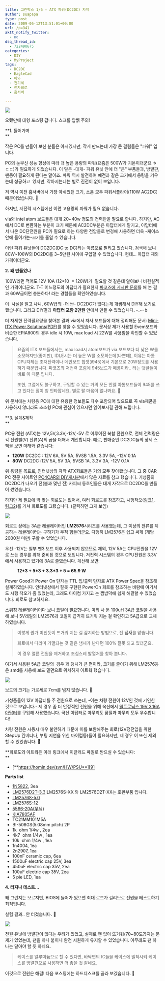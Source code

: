 ```yaml
---
title: 그린박스 1/6 – ATX 파워(DC2DC) 자작
author: suapapa
type: post
date: 2009-06-12T13:51:01+00:00
url: /p=341
aktt_notify_twitter:
  - no
dsq_thread_id:
  - 722490675
categories:
  - DIY
  - MyProject
tags:
  - DC2DC
  - EagleCad
  - 아놔
  - 전기세
  - 전자회로
  - 홈서버

---
```

![](https://asset.homin.dev/blog/image/mini_ATX_PSU_r2.webp)

오랬만에 대형 포스팅 갑니다. 스크롤 압쀍 주의!



**1. 들어가며  
** 

작은 PC를 만들어 보신 분들은 아시겠지만, 작게 만드는데 가장 큰 걸림돌은 "파워" 입니다.

PC의 눈부신 성능 향상에 따라 더 높은 용량의 파워(요즘은 500W가 기본이더군요 ㅎㄷㄷ)가 필요하게 되었습니다. 이 말은 -대개- 파워 유닛 안에 더 "큰" 부품들과, 방열판, 팬등이 필요하게 된다는 말이죠. 파워 역시 발전하여 예전과 같은 크기에서 용량을 키우는데 성공하고  있지만, 작아지는데는 별로 진전이 없어 보입니다.

저 역시 이전 홈서버에서 가장 아쉬웠던 크기, 소음 모두 파워서플라이(110W AC2DC) 때문이었습니다. 🙁

하지만, 저전력 시스템에선 이런 고용량의 파워가 필요 없습니다.

via와 intel atom 보드들은 대개 20~40w 정도의 전력만을 필요로 합니다. 하지만, AC에서 DC로 변환하는 부분이 크기 때문에 AC2DC부분은 아답터에게 맡기고, 아답터에서 나온 DC단전원을 PC가 필요로 하는 다양한 전압들로 변경해 사용하면 더욱 -케이스 안에 들어가는-크기를 줄일 수 있습니다.

이런 파워 유닛들이 DC2DC(DC to DC)라는 이름으로 팔리고 있습니다. 검색해 보니 80W~100W의 DC2DC를 3~5만원 사이에 구입할 수 있었습니다. 헌데&#8230; 아답터 제외 가격이더군요.

**2. 왜 만들었나** 

100W라면 적어도 12V 10A (12*10  = 120W)가  필요할 것 같은데 알아보니 비현실적인 가격이더군요. T-T 어느정도의 아답터가 필요한지 [파코즈에 게시판 문의][1]를 해 본 결과 60W급이면 충분하다! 라는 경험들을 확인하였습니다.

이  사실을 알고 나니, 60W급의 -더 싼- DC2DC가 없다는게 괘씸해서 DIY해 보기로 했습니다. 그리고 DIY결과 **아답터 포함 2만원** 안에서 만들 수 있었습니다. -_-=b

더 자세한 전력필요량을 찾아본 결과 via에서 자사 보드들에 대해 정리해둔 문서: [Mini-ITX Power Solutions(PDF)][2]를 찾을 수 있었습니다. 문서상 제가 사용할 Evem보드와 비슷한 EPIA800의 경우 idle 시 10W, max load 시 22W를 사용함을 확인할 수 있었습니다.

> 요즘의 ITX 보드들에서는, max load시 atom보드가 via 보드보다 더 낮은 W를 소모하지만(좋지만), IDLE시는 더 높은 W를 소모하는데(나쁜데), 이유는 아톰 CPU자체는 초저전력이나 메인보드 칩셋(i945)에서 기본으로 20W정도를 사용하기 때문입니다. 파코즈의 저전력 포럼에 945보드가 메롱이라.. 라는 댓글들이 바로 이 때문 입니다.
> 
> 또한, 그럼에도 불구하고, 구입할 수 있는 거의 모든 인텔 아톰보드들이 945를 쓰고 있다는 점이 참 안타깝네요. 별로 팔 마음이 없나봐요. 🙁

위 문서에는 차량용 PC에 대한 유용한 정보들도 다수 포함되어 있으므로 꼭 via제품을 사용하지 않더라도 초소형 PC에 관심이 있으시면 읽어보시길 권해 드립니다.

**3. 설계&제작  
** 

PC용 전원 (ATX)는 12V,5V,3.3V,-12V,-5V 로 이루어진 복합 전원으로, 전체 전력량은 각 전원별(V) 전류(A)의 곱을 더해서 계산합니다. 예로, 판매중인 DC2DC들의 상세 스펙을 보면 아래와 같습니다:

  * **120W** DC2DC : 12V 6A, 5V 5A, 5VSB 1.5A, 3.3V 5A, -12V 0.1A
  * **80W** DC2DC :12V 5A, 5V 3A, 5VSB 1A, 3.3V 3A, -12V 0.1A

위 용량을 목표로, 인터넷상의 자작 ATX회로들은 거의 모두 찾아봤습니다. 그 중 CAR PC 전문 사이트인 [PC4CAR의 DIY게시판][3]에서 많은 자료를 참고 했습니다. 기성품의 DC2DC가 나오기 전(불과 몇년 전) 카피씨 동호인들은 대개 자작으로 DC2DC를 만들어 썼었습니다.

하지만 제 필요에 딱 맞는 회로도는 없어서, 여러 회로도를 참조하고, 시행착오([링크1][4], [링크2][5])를 거쳐 회로도를 그렸습니다. (클릭하면 크게 보임)

[![](https://asset.homin.dev/blog/image/mini_ATX_PSU_sch.webp)][6]

회로도 상에는 3A급 레귤레이터인 **LM2576**시리즈를 사용했는데, 그 이상의 전류를 제공하는 레귤레이터는 구하기가 무척 힘들더군요. 다행히 LM2576은 쉽고 싸게 (개당 2000원 미만) 구할 수 있었습니다.

우선 -12V는 일부 펜3 보드 이후 사용되지 않으므로 제외, 12V 5A는 CPU전원을 12V로 쓰는 경우를 위해 준비된 것으로 보입니다. 저전력 시스템의 경우 CPU전원은 3.3V에서 사용하고 있기에 3A로 줄였습니다. 계산해 보면:

<p style="margin-left: 40px;">
  <strong>12*3 + 5*3 + 3.3*3 + 5 = 65.9 W</strong>
</p>

Power Good과 Power On 단자는 TTL 입/출력 단자로 ATX Power Spec을 참조해 설계하였습니다. 인터넷상에서 잘못 구현된 PowerOn 회로를 참조하는 바람에 여기서도 시행 착오가 좀 있었는데, 그래도 마이컴 가지고 논 짬밥덕에 쉽게 해결할 수 있었습니다. 회로도 참고하세요.

스위칭 레귤레이터이다 보니 코일이 필요합니다. 미리 사 둔 100uH 3A급 코일을 사용해 보니 5V레일의 LM2576과 코일이 급격히 뜨거워 지는 걸 확인하고 5A급으로 교체하였습니다.

> 이렇게 뭔가 미친듯이 뜨거워 지는 걸 감지하는 방법으로, 전 **냄새**를 맡습니다.
> 
> 회로에서 다리미 가열되는 것 같은 냄새가 난다면 100% 잘못 되고 있더군요.
> 
> 이 경우 얼른 전원을 제거하고 조심스레 발열처를 찾아 봅니다.

여기서 사용된 5A급 코일의  경우 꽤 덩치가 큰 편이라, 크기를 줄이기 위해 LM2576등은 smd를 사용해 보드 밑면으로 위치하게 아트웍 했습니다.

[![](https://asset.homin.dev/blog/image/mini_ATX_PSU_brd.webp)][7]

보드의 크기는 가로세로 7cm를 넘지 않습니다. 🙂

기성품들이 12V 아답터를 주 전원으로 쓰는데, -이는 차량 전원이 12V인 것에 기인한 것으로 보입니다.- 제 경우 좀 더 안정적인 전원을 위해 옥션에서 [웰트로닉스 19V 3.16A 아답터][8]를 구입해 사용했습니다. 국산 아답터로 마무리도 품질과 마무리 모두 우수합니다!

차량 전원은 시동시 매우 불안하기 때문에 이를 보완해주는 회로(12V정전압을 위한 StepUp 컨버터나, 부팅 지연을 위한 마이컴등)들이 필요하지만, 제 경우 이 또한 제외할 수 있었습니다. 🙂

**회로도와 아트웍은 아래 링크에서 이글캐드 파일로 받으실 수 있습니다:  
** 

  * [**https://homin.dev/svn/HW/PSU**][9]

**Parts list**

  * [1N5822](http://www.devicemart.co.kr/mart7/mall.php?cat=034005000&#038;query=view&#038;no=363), 3ea
  * [LM2576D2T-3.3](http://www.devicemart.co.kr/mart7/mall.php?cat=001014003&#038;query=view&#038;no=14148) LM2576S-XX 와 LM2576D2T-XX는 호환부품 입니다.
  * [LM2576S-5.0](http://www.devicemart.co.kr/mart7/mall.php?cat=001014003&#038;query=view&#038;no=10960)
  * [LM2576S-12](http://www.devicemart.co.kr/mart7/mall.php?cat=001014003&#038;query=view&#038;no=22475)
  * [5566-20A(무색)](http://www.devicemart.co.kr/mart7/mall.php?cat=013002015&#038;query=view&#038;no=1830)
  * [KIA7805AF](http://www.devicemart.co.kr/mart7/mall.php?cat=001014001&#038;query=view&#038;no=9740)
  * TC21MM101M5A
  * BI-508GS(5.08mm pitch) 2P
  * 1k  ohm 1/4w , 2ea
  * 4k7  ohm 1/4w , 1ea
  * 10k  ohm 1/4w , 1ea
  * 1n4004, 1ea
  * 2n2907, 1ea
  * 100nF ceramic cap, 6ea
  * 1500uF electric cap 25V, 3ea
  * 450uF electric cap 35V, 2ea
  * 100uF electric cap 35V, 2ea
  * 5 pie LED, 1ea

**4. 터지나 테스트&#8230;**

왜 그런지는 모르지만, BIOS에 들어가 있으면 최대 로드가 걸리므로 전원을 테스트하기 최적입니다.

실험 결과.. 안 터졌습니다. 🙂

![](https://asset.homin.dev/blog/image/mini_ATX_PSU_smoke_test.webp)

전원 유닛에 방열판이 없다는 우려가 있었고, 실제로 팬 없이 뜨거워(70~80도?)지는 문제가 있었는데, 팬을 하나 붙이니 완전 시원하게 유지할 수 있었습니다. 아무래도 팬 하나는 달아야 할 듯 하네요.

> 케이스를 알루미늄으로 할 수 있다면, 바닥면의 IC들을 케이스에 밀착시켜 케이스를 방열판으로 사용하면 더 좋을 것 같네요.

이것으로 전원은 해결! 다음 포스팅에는 하드디스크를 골라 보겠습니다. 🙂

 [1]: http://www.parkoz.com/zboard/view.php?id=cooling_solution&page=1&sn1=&divpage=3&sn=off&ss=on&sc=off&select_arrange=headnum&desc=asc&no=12426
 [2]: http://www.via.com.tw/en/downloads/whitepapers/initiatives/spearhead/ini_miniitx_powersolutions_bulucea.pdf
 [3]: http://pc4car.com/bbs/zboard.php?id=diy
 [4]: http://www.parkoz.com/zboard/view.php?id=diy_system&page=1&sn1=&divpage=1&sn=off&ss=on&sc=off&select_arrange=headnum&desc=asc&no=70
 [5]: http://www.parkoz.com/zboard/view.php?id=diy_system&page=1&sn1=&divpage=1&sn=off&ss=on&sc=off&select_arrange=headnum&desc=asc&no=74
 [6]: https://asset.homin.dev/blog/image/mini_ATX_PSU_sch.png
 [7]: https://asset.homin.dev/blog/image/mini_ATX_PSU_brd.png
 [8]: http://itempage3.auction.co.kr/detailview.aspx?itemno=A518270115&frm2=through
 [9]: https://homin.dev/svn/HW/PSU